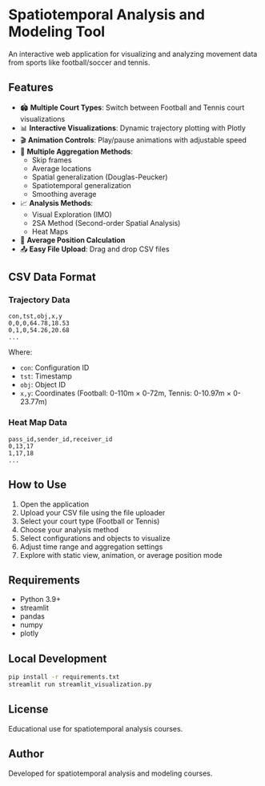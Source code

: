 # Spatiotemporal Analysis and Modeling Tool

An interactive web application for visualizing and analyzing movement data from sports like football/soccer and tennis.

## Features

- 🏟️ **Multiple Court Types**: Switch between Football and Tennis court visualizations
- 📊 **Interactive Visualizations**: Dynamic trajectory plotting with Plotly
- 🎬 **Animation Controls**: Play/pause animations with adjustable speed
- 🔧 **Multiple Aggregation Methods**:
  - Skip frames
  - Average locations
  - Spatial generalization (Douglas-Peucker)
  - Spatiotemporal generalization
  - Smoothing average
- 📈 **Analysis Methods**:
  - Visual Exploration (IMO)
  - 2SA Method (Second-order Spatial Analysis)
  - Heat Maps
- 🎯 **Average Position Calculation**
- 📤 **Easy File Upload**: Drag and drop CSV files

## CSV Data Format

### Trajectory Data
```csv
con,tst,obj,x,y
0,0,0,64.78,18.53
0,1,0,54.26,20.68
...
```

Where:
- `con`: Configuration ID
- `tst`: Timestamp
- `obj`: Object ID
- `x,y`: Coordinates (Football: 0-110m × 0-72m, Tennis: 0-10.97m × 0-23.77m)

### Heat Map Data
```csv
pass_id,sender_id,receiver_id
0,13,17
1,17,18
...
```

## How to Use

1. Open the application
2. Upload your CSV file using the file uploader
3. Select your court type (Football or Tennis)
4. Choose your analysis method
5. Select configurations and objects to visualize
6. Adjust time range and aggregation settings
7. Explore with static view, animation, or average position mode

## Requirements

- Python 3.9+
- streamlit
- pandas
- numpy
- plotly

## Local Development

```bash
pip install -r requirements.txt
streamlit run streamlit_visualization.py
```

## License

Educational use for spatiotemporal analysis courses.

## Author

Developed for spatiotemporal analysis and modeling courses.
